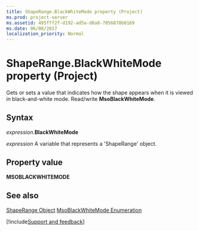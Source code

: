 ```yaml
---
title: ShapeRange.BlackWhiteMode property (Project)
ms.prod: project-server
ms.assetid: 495fff2f-d192-ad5a-d8a8-7056878b0169
ms.date: 06/08/2017
localization_priority: Normal
---
```



# ShapeRange.BlackWhiteMode property (Project)
Gets or sets a value that indicates how the shape appears when it is viewed in black-and-white mode. Read/write  **MsoBlackWhiteMode**.

## Syntax

_expression_.**BlackWhiteMode**

_expression_ A variable that represents a 'ShapeRange' object.


## Property value

 **MSOBLACKWHITEMODE**


## See also


[ShapeRange Object](Project.shaperange.md)
[MsoBlackWhiteMode Enumeration](https://msdn.microsoft.com/library/office/ff860913%28v=office.15%29)

[!include[Support and feedback](~/includes/feedback-boilerplate.md)]
